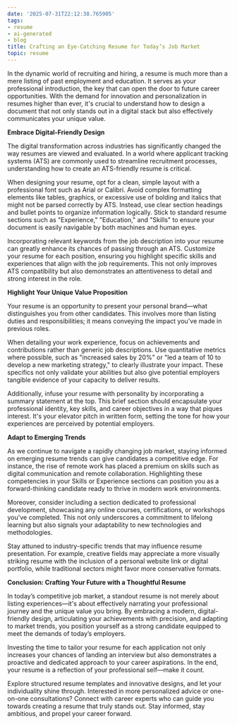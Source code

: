 ```yaml
---
date: '2025-07-31T22:12:38.765905'
tags:
- resume
- ai-generated
- blog
title: Crafting an Eye-Catching Resume for Today’s Job Market
topic: resume
---
```


In the dynamic world of recruiting and hiring, a resume is much more than a mere listing of past employment and education. It serves as your professional introduction, the key that can open the door to future career opportunities. With the demand for innovation and personalization in resumes higher than ever, it's crucial to understand how to design a document that not only stands out in a digital stack but also effectively communicates your unique value.

**Embrace Digital-Friendly Design**

The digital transformation across industries has significantly changed the way resumes are viewed and evaluated. In a world where applicant tracking systems (ATS) are commonly used to streamline recruitment processes, understanding how to create an ATS-friendly resume is critical.

When designing your resume, opt for a clean, simple layout with a professional font such as Arial or Calibri. Avoid complex formatting elements like tables, graphics, or excessive use of bolding and italics that might not be parsed correctly by ATS. Instead, use clear section headings and bullet points to organize information logically. Stick to standard resume sections such as "Experience," "Education," and "Skills" to ensure your document is easily navigable by both machines and human eyes.

Incorporating relevant keywords from the job description into your resume can greatly enhance its chances of passing through an ATS. Customize your resume for each position, ensuring you highlight specific skills and experiences that align with the job requirements. This not only improves ATS compatibility but also demonstrates an attentiveness to detail and strong interest in the role.

**Highlight Your Unique Value Proposition**

Your resume is an opportunity to present your personal brand—what distinguishes you from other candidates. This involves more than listing duties and responsibilities; it means conveying the impact you've made in previous roles.

When detailing your work experience, focus on achievements and contributions rather than generic job descriptions. Use quantitative metrics where possible, such as "increased sales by 20%" or "led a team of 10 to develop a new marketing strategy," to clearly illustrate your impact. These specifics not only validate your abilities but also give potential employers tangible evidence of your capacity to deliver results.

Additionally, infuse your resume with personality by incorporating a summary statement at the top. This brief section should encapsulate your professional identity, key skills, and career objectives in a way that piques interest. It's your elevator pitch in written form, setting the tone for how your experiences are perceived by potential employers.

**Adapt to Emerging Trends**

As we continue to navigate a rapidly changing job market, staying informed on emerging resume trends can give candidates a competitive edge. For instance, the rise of remote work has placed a premium on skills such as digital communication and remote collaboration. Highlighting these competencies in your Skills or Experience sections can position you as a forward-thinking candidate ready to thrive in modern work environments.

Moreover, consider including a section dedicated to professional development, showcasing any online courses, certifications, or workshops you've completed. This not only underscores a commitment to lifelong learning but also signals your adaptability to new technologies and methodologies.

Stay attuned to industry-specific trends that may influence resume presentation. For example, creative fields may appreciate a more visually striking resume with the inclusion of a personal website link or digital portfolio, while traditional sectors might favor more conservative formats.

**Conclusion: Crafting Your Future with a Thoughtful Resume**

In today’s competitive job market, a standout resume is not merely about listing experiences—it's about effectively narrating your professional journey and the unique value you bring. By embracing a modern, digital-friendly design, articulating your achievements with precision, and adapting to market trends, you position yourself as a strong candidate equipped to meet the demands of today’s employers.

Investing the time to tailor your resume for each application not only increases your chances of landing an interview but also demonstrates a proactive and dedicated approach to your career aspirations. In the end, your resume is a reflection of your professional self—make it count.

Explore structured resume templates and innovative designs, and let your individuality shine through. Interested in more personalized advice or one-on-one consultations? Connect with career experts who can guide you towards creating a resume that truly stands out. Stay informed, stay ambitious, and propel your career forward.